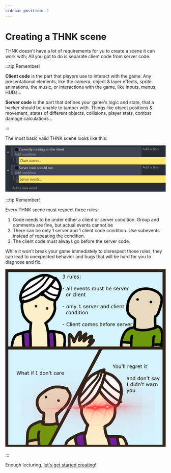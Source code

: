 ```yaml
---
sidebar_position: 2
---
```


# Creating a THNK scene

THNK doesn't have a lot of requirements for yu to create a scene it can work with; All you got to do is separate client code from server code.

:::tip Remember!

**Client code** is the part that players use to interact with the game. Any presentational elements, like the camera, object & layer effects, sprite animations, the music, or interactions with the game, like inputs, menus, HUDs...

**Server code** is the part that defines your game's logic and state, that a hacker should be unable to tamper with. Things like object positions & movement, states of different objects, collisions, player stats, combat damage calculations...

:::

The most basic valid THNK scene looks like this:

![A simple scene with a "Start server code" and "Start client code" conditions in separate events](img/base-THNK-events.png)

:::tip Remember!

Every THNK scene must respect three rules:

1. Code needs to be under either a client or server condition. Group and comments are fine, but actual events cannot be
2. There can be only 1 server and 1 client code condition. Use subevents instead of repeating the condition.
3. The client code must always go before the server code.

While it won't break your game immediately to disrespect those rules, they can lead to unexpected behavior and bugs that will be hard for you to diagnose and fix.

![The genie of THNK warns you about respecting the three rules. If you don't respect them, you'll regret it, and, well, don't say he didn't warn you.](img/Genie-warning.png)

:::

Enough lecturing, [let's get started creating](/docs/getting-started/simple-platformer)!
